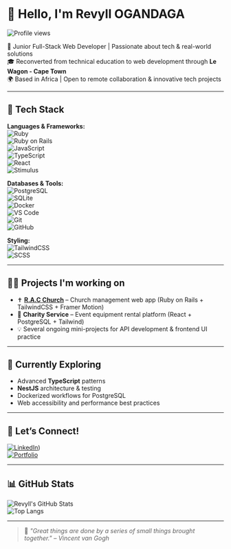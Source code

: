 # 👋 Hello, I'm Revyll OGANDAGA

![Profile views](https://komarev.com/ghpvc/?username=Revyll16&color=blueviolet&style=flat&label=Profile+views)

🚀 Junior Full-Stack Web Developer | Passionate about tech & real-world solutions  
🎓 Reconverted from technical education to web development through **Le Wagon - Cape Town**  
🌍 Based in Africa | Open to remote collaboration & innovative tech projects  

---

## 💼 Tech Stack

**Languages & Frameworks:**  
![Ruby](https://img.shields.io/badge/-Ruby-CC342D?style=flat&logo=ruby&logoColor=white)  
![Ruby on Rails](https://img.shields.io/badge/-Ruby%20on%20Rails-CC0000?style=flat&logo=rubyonrails&logoColor=white)  
![JavaScript](https://img.shields.io/badge/-JavaScript-F7DF1E?style=flat&logo=javascript&logoColor=black)  
![TypeScript](https://img.shields.io/badge/-TypeScript-3178C6?style=flat&logo=typescript&logoColor=white)  
![React](https://img.shields.io/badge/-React-20232A?style=flat&logo=react)  
![Stimulus](https://img.shields.io/badge/-Stimulus-2C3E50?style=flat)  

**Databases & Tools:**  
![PostgreSQL](https://img.shields.io/badge/-PostgreSQL-4169E1?style=flat&logo=postgresql&logoColor=white)  
![SQLite](https://img.shields.io/badge/-SQLite-003B57?style=flat&logo=sqlite&logoColor=white)  
![Docker](https://img.shields.io/badge/-Docker-2496ED?style=flat&logo=docker&logoColor=white)  
![VS Code](https://img.shields.io/badge/-VSCode-007ACC?style=flat&logo=visual-studio-code&logoColor=white)  
![Git](https://img.shields.io/badge/-Git-F05032?style=flat&logo=git&logoColor=white)  
![GitHub](https://img.shields.io/badge/-GitHub-181717?style=flat&logo=github&logoColor=white)

**Styling:**  
![TailwindCSS](https://img.shields.io/badge/-TailwindCSS-06B6D4?style=flat&logo=tailwindcss&logoColor=white)  
![SCSS](https://img.shields.io/badge/-SCSS-CC6699?style=flat&logo=sass&logoColor=white)

---

## 🧑‍💻 Projects I'm working on

- ✝️ **[R.A.C Church](#)** – Church management web app (Ruby on Rails + TailwindCSS + Framer Motion)  
- 🎉 **Charity Service** – Event equipment rental platform (React + PostgreSQL + Tailwind)  
- 💡 Several ongoing mini-projects for API development & frontend UI practice  

---

## 🌱 Currently Exploring

- Advanced **TypeScript** patterns  
- **NestJS** architecture & testing  
- Dockerized workflows for PostgreSQL  
- Web accessibility and performance best practices  

---

## 🤝 Let’s Connect!

[![LinkedIn](https://img.shields.io/badge/LinkedIn-RevyllOGANDAGA-blue?style=flat&logo=linkedin)](https://www.linkedin.com/in/revyll-ogandaga-1a0595260/))  
[![Portfolio](https://img.shields.io/badge/Portfolio-RevyllOGANDAGA-5e3caa?style=flat&logo=vercel&logoColor=white)](https://tonportfolio.com)

---

## 📊 GitHub Stats

![Revyll's GitHub Stats](https://github-readme-stats.vercel.app/api?username=Revyll16&show_icons=true&theme=tokyonight&hide_title=false)  
![Top Langs](https://github-readme-stats.vercel.app/api/top-langs/?username=Revyll16&layout=compact&theme=tokyonight)

---

> 🧠 *"Great things are done by a series of small things brought together." – Vincent van Gogh*

